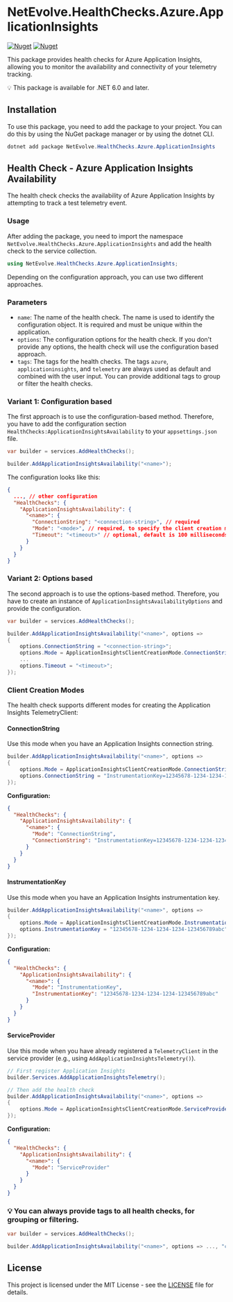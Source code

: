 # NetEvolve.HealthChecks.Azure.ApplicationInsights

[![Nuget](https://img.shields.io/nuget/v/NetEvolve.HealthChecks.Azure.ApplicationInsights?logo=nuget)](https://www.nuget.org/packages/NetEvolve.HealthChecks.Azure.ApplicationInsights/)
[![Nuget](https://img.shields.io/nuget/dt/NetEvolve.HealthChecks.Azure.ApplicationInsights?logo=nuget)](https://www.nuget.org/packages/NetEvolve.HealthChecks.Azure.ApplicationInsights/)

This package provides health checks for Azure Application Insights, allowing you to monitor the availability and connectivity of your telemetry tracking.

:bulb: This package is available for .NET 6.0 and later.

## Installation

To use this package, you need to add the package to your project. You can do this by using the NuGet package manager or by using the dotnet CLI.

```powershell
dotnet add package NetEvolve.HealthChecks.Azure.ApplicationInsights
```

## Health Check - Azure Application Insights Availability

The health check checks the availability of Azure Application Insights by attempting to track a test telemetry event.

### Usage

After adding the package, you need to import the namespace `NetEvolve.HealthChecks.Azure.ApplicationInsights` and add the health check to the service collection.

```csharp
using NetEvolve.HealthChecks.Azure.ApplicationInsights;
```

Depending on the configuration approach, you can use two different approaches.

### Parameters

- `name`: The name of the health check. The name is used to identify the configuration object. It is required and must be unique within the application.
- `options`: The configuration options for the health check. If you don't provide any options, the health check will use the configuration based approach.
- `tags`: The tags for the health checks. The tags `azure`, `applicationinsights`, and `telemetry` are always used as default and combined with the user input. You can provide additional tags to group or filter the health checks.

### Variant 1: Configuration based

The first approach is to use the configuration-based method. Therefore, you have to add the configuration section `HealthChecks:ApplicationInsightsAvailability` to your `appsettings.json` file.

```csharp
var builder = services.AddHealthChecks();

builder.AddApplicationInsightsAvailability("<name>");
```

The configuration looks like this:

```json
{
  ..., // other configuration
  "HealthChecks": {
    "ApplicationInsightsAvailability": {
      "<name>": {
        "ConnectionString": "<connection-string>", // required
        "Mode": "<mode>", // required, to specify the client creation mode, either `ConnectionString`, `InstrumentationKey`, or `ServiceProvider`
        "Timeout": "<timeout>" // optional, default is 100 milliseconds
      }
    }
  }
}
```

### Variant 2: Options based

The second approach is to use the options-based method. Therefore, you have to create an instance of `ApplicationInsightsAvailabilityOptions` and provide the configuration.

```csharp
var builder = services.AddHealthChecks();

builder.AddApplicationInsightsAvailability("<name>", options =>
{
    options.ConnectionString = "<connection-string>";
    options.Mode = ApplicationInsightsClientCreationMode.ConnectionString;
    ...
    options.Timeout = "<timeout>";
});
```

### Client Creation Modes

The health check supports different modes for creating the Application Insights TelemetryClient:

#### ConnectionString

Use this mode when you have an Application Insights connection string.

```csharp
builder.AddApplicationInsightsAvailability("<name>", options =>
{
    options.Mode = ApplicationInsightsClientCreationMode.ConnectionString;
    options.ConnectionString = "InstrumentationKey=12345678-1234-1234-1234-123456789abc;IngestionEndpoint=https://westus-0.in.applicationinsights.azure.com/";
});
```

**Configuration:**

```json
{
  "HealthChecks": {
    "ApplicationInsightsAvailability": {
      "<name>": {
        "Mode": "ConnectionString",
        "ConnectionString": "InstrumentationKey=12345678-1234-1234-1234-123456789abc;IngestionEndpoint=https://westus-0.in.applicationinsights.azure.com/"
      }
    }
  }
}
```

#### InstrumentationKey

Use this mode when you have an Application Insights instrumentation key.

```csharp
builder.AddApplicationInsightsAvailability("<name>", options =>
{
    options.Mode = ApplicationInsightsClientCreationMode.InstrumentationKey;
    options.InstrumentationKey = "12345678-1234-1234-1234-123456789abc";
});
```

**Configuration:**

```json
{
  "HealthChecks": {
    "ApplicationInsightsAvailability": {
      "<name>": {
        "Mode": "InstrumentationKey",
        "InstrumentationKey": "12345678-1234-1234-1234-123456789abc"
      }
    }
  }
}
```

#### ServiceProvider

Use this mode when you have already registered a `TelemetryClient` in the service provider (e.g., using `AddApplicationInsightsTelemetry()`).

```csharp
// First register Application Insights
builder.Services.AddApplicationInsightsTelemetry();

// Then add the health check
builder.AddApplicationInsightsAvailability("<name>", options =>
{
    options.Mode = ApplicationInsightsClientCreationMode.ServiceProvider;
});
```

**Configuration:**

```json
{
  "HealthChecks": {
    "ApplicationInsightsAvailability": {
      "<name>": {
        "Mode": "ServiceProvider"
      }
    }
  }
}
```

### :bulb: You can always provide tags to all health checks, for grouping or filtering.

```csharp
var builder = services.AddHealthChecks();

builder.AddApplicationInsightsAvailability("<name>", options => ..., "custom", "azure");
```
## License

This project is licensed under the MIT License - see the [LICENSE](../../LICENSE) file for details.
